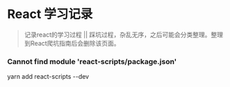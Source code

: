 # React 学习记录

> 记录react的学习过程 || 踩坑过程，杂乱无序，之后可能会分类整理。整理到React爬坑指南后会删除该页面。

### Cannot find module 'react-scripts/package.json'

yarn add react-scripts --dev
